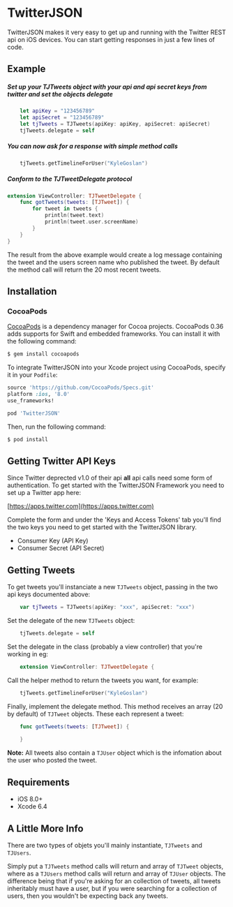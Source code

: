 # TwitterJSON

TwitterJSON makes it very easy to get up and running with the Twitter REST api on iOS devices. 
You can start getting responses in just a few lines of code.

## Example

##### Set up your TJTweets object with your api and api secret keys from twitter and set the objects delegate

```swift
	let apiKey = "123456789"
    let apiSecret = "123456789"
    let tjTweets = TJTweets(apiKey: apiKey, apiSecret: apiSecret)
    tjTweets.delegate = self
``` 

##### You can now ask for a response with simple method calls

```swift
	tjTweets.getTimelineForUser("KyleGoslan")
```

##### Conform to the TJTweetDelegate protocol 

```swift
extension ViewController: TJTweetDelegate {
    func gotTweets(tweets: [TJTweet]) {
        for tweet in tweets {
            println(tweet.text)
            println(tweet.user.screenName)
        }
    }
}
```

The result from the above example would create a log message containing the tweet and the users screen 
name who published the tweet. By default the method call will return the 20 most recent tweets.

## Installation

### CocoaPods

[CocoaPods](http://cocoapods.org) is a dependency manager for Cocoa projects. CocoaPods 0.36 adds   supports for Swift and embedded frameworks. You can install it with the following command:

```bash
$ gem install cocoapods
```

To integrate TwitterJSON into your Xcode project using CocoaPods, specify it in your `Podfile`:

```ruby
source 'https://github.com/CocoaPods/Specs.git'
platform :ios, '8.0'
use_frameworks!

pod 'TwitterJSON'
```

Then, run the following command:

```bash
$ pod install
```
## Getting Twitter API Keys

Since Twitter deprected v1.0 of their api **all** api calls need some form of authentication. To get 
started with the TwitterJSON Framework you need to set up a Twitter app here:

[https://apps.twitter.com](https://apps.twitter.com)

Complete the form and under the 'Keys and Access Tokens' tab you'll find the two keys you need to
get started with the TwitterJSON library. 

* Consumer Key (API Key)
* Consumer Secret (API Secret)

## Getting Tweets

To get tweets you'll instanciate a new `TJTweets` object, passing in the two api keys documented above:

```swift
    var tjTweets = TJTweets(apiKey: "xxx", apiSecret: "xxx")
```

Set the delegate of the new `TJTweets` object:

```swift 
    tjTweets.delegate = self 
```

Set the delegate in the class (probably a view controller) that you're working in eg:

```swift
    extension ViewController: TJTweetDelegate {
```

Call the helper method to return the tweets you want, for example:

```swift 
    tjTweets.getTimelineForUser("KyleGoslan")
```

Finally, implement the delegate method. This method receives an array (20 by default) of `TJTweet` objects. These each represent a tweet:

```swift
    func gotTweets(tweets: [TJTweet]) {
        
    }
```

**Note:** All tweets also contain a `TJUser` object which is 
the infomation about the user who posted the tweet. 

## Requirements

- iOS 8.0+
- Xcode 6.4

## A Little More Info

There are two types of objets you'll mainly instantiate, `TJTweets` and `TJUsers`.

Simply put a `TJTweets` method calls will return and array of `TJTweet` objects, where as a `TJUsers` method calls will 
return and array of `TJUser` objects. The difference being that if you're asking for an collection of tweets, all tweets inheritably 
must have a user, but if you were searching for a collection of users, then you wouldn't be expecting back any tweets.  
